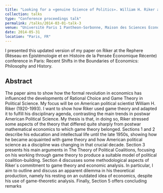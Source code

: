 ```yaml
---
title: "Looking for a «genuine Science of Politics». William H. Riker and Game Theoretical Turn in Political Science"
collection: talks
type: "Conference proceedings talk"
permalink: /talks/2014-03-01-talk-3
venue: "Universitè Paris 1 Pantheon-Sorbonne, Maison des Sciences Economiques"
date: 2014-05-31
location: "Paris, FR"
---
```


I presented this updated version of my paper on Riker at the Rephere (Réseau en Épistémologie et en Histoire de la Pensée Économique Récente) conference in Paris: Recent Shifts in the Boundaries of Economics: Philosophy and History.

## Abstract

The paper aims to show how the formal revolution in economics  has influenced the developments of Rational Choice and Game Theory
in Political Science. My focus will be on American political scientist William H. Riker (1920-1993). I want to show how Riker used game
theory and adapted it to fulfill his disciplinary agenda, contrasting the main trends in postwar American Political Science. My thesis is that, in doing so, Riker stressed some aspects of the theory that differed quite sharply from postwar mathematical economics to which game
theory belonged. Sections 1 and 2 describe his education and intellectual life until the late 1950s, showing how he became acquainted
with game theory and how American political science as a discipline was changing in that crucial decade. Section 3 presents his main arguments in The Theory of Political Coalitions, focusing on his working through game theory to produce a suitable model of political
coalition-building. Section 4 discusses some methodological aspects of Riker`s commitment to game theory and economic analysis. In particular, I aim to outline and discuss an apparent dilemma in his theoretical production, namely his resting on an outdated idea of economics, despite his use of game-theoretic analysis. Finally, Section 5 offers concluding remarks
